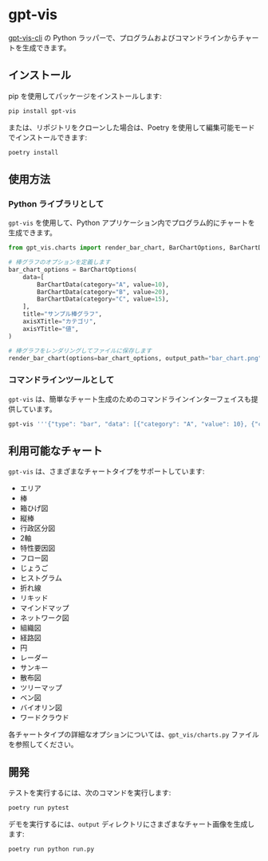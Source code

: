 # gpt-vis

[gpt-vis-cli](https://github.com/connect-a-sketch/gpt-vis-cli) の Python ラッパーで、プログラムおよびコマンドラインからチャートを生成できます。

## インストール

pip を使用してパッケージをインストールします:

```bash
pip install gpt-vis
```

または、リポジトリをクローンした場合は、Poetry を使用して編集可能モードでインストールできます:

```bash
poetry install
```

## 使用方法

### Python ライブラリとして

`gpt-vis` を使用して、Python アプリケーション内でプログラム的にチャートを生成できます。

```python
from gpt_vis.charts import render_bar_chart, BarChartOptions, BarChartData

# 棒グラフのオプションを定義します
bar_chart_options = BarChartOptions(
    data=[
        BarChartData(category="A", value=10),
        BarChartData(category="B", value=20),
        BarChartData(category="C", value=15),
    ],
    title="サンプル棒グラフ",
    axisXTitle="カテゴリ",
    axisYTitle="値",
)

# 棒グラフをレンダリングしてファイルに保存します
render_bar_chart(options=bar_chart_options, output_path="bar_chart.png")
```

### コマンドラインツールとして

`gpt-vis` は、簡単なチャート生成のためのコマンドラインインターフェイスも提供しています。

```bash
gpt-vis '''{"type": "bar", "data": [{"category": "A", "value": 10}, {"category": "B", "value": 20}], "title": "マイチャート"}''' output.png
```

## 利用可能なチャート

`gpt-vis` は、さまざまなチャートタイプをサポートしています:

- エリア
- 棒
- 箱ひげ図
- 縦棒
- 行政区分図
- 2軸
- 特性要因図
- フロー図
- じょうご
- ヒストグラム
- 折れ線
- リキッド
- マインドマップ
- ネットワーク図
- 組織図
- 経路図
- 円
- レーダー
- サンキー
- 散布図
- ツリーマップ
- ベン図
- バイオリン図
- ワードクラウド

各チャートタイプの詳細なオプションについては、`gpt_vis/charts.py` ファイルを参照してください。

## 開発

テストを実行するには、次のコマンドを実行します:

```bash
poetry run pytest
```

デモを実行するには、`output` ディレクトリにさまざまなチャート画像を生成します:

```bash
poetry run python run.py
```
